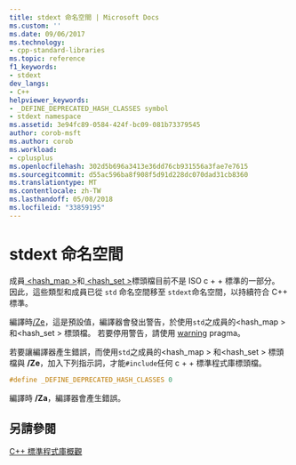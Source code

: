```yaml
---
title: stdext 命名空間 | Microsoft Docs
ms.custom: ''
ms.date: 09/06/2017
ms.technology:
- cpp-standard-libraries
ms.topic: reference
f1_keywords:
- stdext
dev_langs:
- C++
helpviewer_keywords:
- _DEFINE_DEPRECATED_HASH_CLASSES symbol
- stdext namespace
ms.assetid: 3e94fc89-0584-424f-bc09-081b73379545
author: corob-msft
ms.author: corob
ms.workload:
- cplusplus
ms.openlocfilehash: 302d5b696a3413e36dd76cb931556a3fae7e7615
ms.sourcegitcommit: d55ac596ba8f908f5d91d228dc070dad31cb8360
ms.translationtype: MT
ms.contentlocale: zh-TW
ms.lasthandoff: 05/08/2018
ms.locfileid: "33859195"
---
```

# <a name="stdext-namespace"></a>stdext 命名空間

成員[ \<hash_map >](../standard-library/hash-map.md)和[ \<hash_set >](../standard-library/hash-set.md)標頭檔目前不是 ISO c + + 標準的一部分。 因此，這些類型和成員已從 `std` 命名空間移至 `stdext`命名空間，以持續符合 C++ 標準。

編譯時[/Ze](../build/reference/za-ze-disable-language-extensions.md)，這是預設值，編譯器會發出警告，於使用`std`之成員的\<hash_map > 和\<hash_set > 標頭檔。 若要停用警告，請使用 [warning](../preprocessor/warning.md) pragma。

若要讓編譯器產生錯誤，而使用`std`之成員的\<hash_map > 和\<hash_set > 標頭檔與 **/Ze**，加入下列指示詞，才能`#include`任何 c + + 標準程式庫標頭檔。

```cpp
#define _DEFINE_DEPRECATED_HASH_CLASSES 0
```

編譯時 **/Za**，編譯器會產生錯誤。

## <a name="see-also"></a>另請參閱

[C++ 標準程式庫概觀](../standard-library/cpp-standard-library-overview.md)

